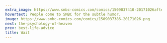 ```yaml
---
extra_image: https://www.smbc-comics.com/comics/1509037410-20171026after.png
hovertext: People come to SMBC for the subtle humor.
image: https://www.smbc-comics.com/comics/1509037386-20171026.png
next: the-psychology-of-heaven
prev: best-life-advice
title: Wait
---
```


